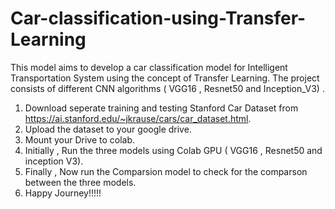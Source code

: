 # Car-classification-using-Transfer-Learning
This model aims to develop a car classification model for Intelligent Transportation System using the concept of Transfer Learning. The project consists of different CNN algorithms ( VGG16 , Resnet50 and Inception_V3) .
1. Download seperate training and testing Stanford Car Dataset from https://ai.stanford.edu/~jkrause/cars/car_dataset.html.
2. Upload the dataset to your google drive.
3. Mount your Drive to colab.
4. Initially , Run the three models using Colab GPU ( VGG16 , Resnet50 and inception V3).
5. Finally , Now run the Comparsion model to check for the comparson between the three models.
6. Happy Journey!!!!! 
